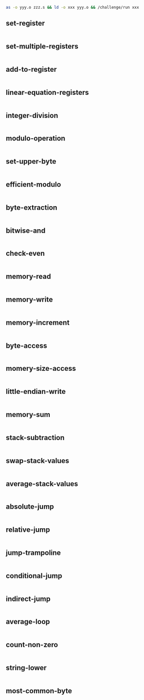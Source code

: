 ```sh
as -o yyy.o zzz.s && ld -o xxx yyy.o && /challenge/run xxx
```
## set-register
```s

```
## set-multiple-registers
```s

```
## add-to-register
```s

```
## linear-equation-registers
```s

```
## integer-division
```s

```
## modulo-operation
```s

```
## set-upper-byte
```s

```
## efficient-modulo
```s

```
## byte-extraction
```s

```
## bitwise-and
```s

```
## check-even
```s

```
## memory-read
```s

```
## memory-write
```s

```
## memory-increment
```s

```
## byte-access
```s

```
## momery-size-access
```s

```
## little-endian-write
```s

```
## memory-sum
```s

```
## stack-subtraction
```s

```
## swap-stack-values
```s

```
## average-stack-values
```s

```
## absolute-jump
```s

```
## relative-jump
```s

```
## jump-trampoline
```s

```
## conditional-jump
```s

```
## indirect-jump
```s

```
## average-loop
```s

```
## count-non-zero
```s

```
## string-lower
```s

```
## most-common-byte
```s

```

